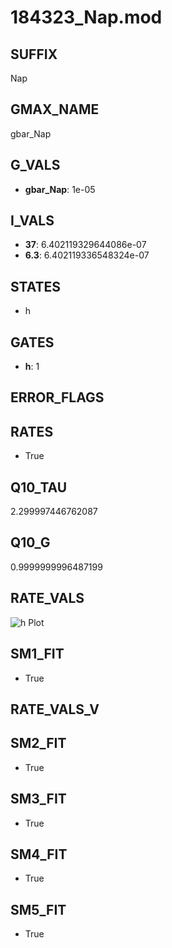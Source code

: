 # 184323_Nap.mod

## SUFFIX

Nap

## GMAX_NAME

gbar_Nap

## G_VALS

- **gbar_Nap**: 1e-05

## I_VALS

- **37**: 6.402119329644086e-07
- **6.3**: 6.402119336548324e-07

## STATES

- h

## GATES

- **h**: 1

## ERROR_FLAGS


## RATES

- True

## Q10_TAU

2.299997446762087

## Q10_G

0.9999999996487199

## RATE_VALS

![h Plot](/Users/pbozelos/Dropbox/icg-Chai-Panos/supermodels/output_markdown_files/Na/184323_Nap.mod/images/h.png)

## SM1_FIT

- True

## RATE_VALS_V

## SM2_FIT

- True

## SM3_FIT

- True

## SM4_FIT

- True

## SM5_FIT

- True

